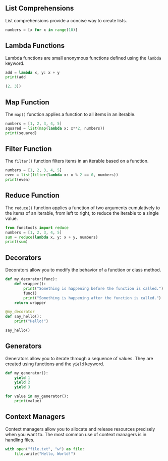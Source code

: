 ## List Comprehensions
List comprehensions provide a concise way to create lists.
```python
numbers = [x for x in range(10)]
```

## Lambda Functions
Lambda functions are small anonymous functions defined using the `lambda` keyword.
```python
add = lambda x, y: x + y
print(add

(2, 3))
```

## Map Function
The `map()` function applies a function to all items in an iterable.
```python
numbers = [1, 2, 3, 4, 5]
squared = list(map(lambda x: x**2, numbers))
print(squared)
```

## Filter Function
The `filter()` function filters items in an iterable based on a function.
```python
numbers = [1, 2, 3, 4, 5]
even = list(filter(lambda x: x % 2 == 0, numbers))
print(even)
```

## Reduce Function
The `reduce()` function applies a function of two arguments cumulatively to the items of an iterable, from left to right, to reduce the iterable to a single value.
```python
from functools import reduce
numbers = [1, 2, 3, 4, 5]
sum = reduce(lambda x, y: x + y, numbers)
print(sum)
```

## Decorators
Decorators allow you to modify the behavior of a function or class method.
```python
def my_decorator(func):
    def wrapper():
        print("Something is happening before the function is called.")
        func()
        print("Something is happening after the function is called.")
    return wrapper

@my_decorator
def say_hello():
    print("Hello!")

say_hello()
```

## Generators
Generators allow you to iterate through a sequence of values. They are created using functions and the `yield` keyword.
```python
def my_generator():
    yield 1
    yield 2
    yield 3

for value in my_generator():
    print(value)
```

## Context Managers
Context managers allow you to allocate and release resources precisely when you want to. The most common use of context managers is in handling files.
```python
with open("file.txt", "w") as file:
    file.write("Hello, World!")
```
